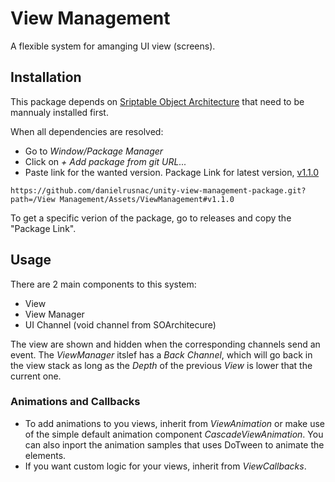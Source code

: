 # View Management

A flexible system for amanging UI view (screens).

## Installation

This package depends on [Sriptable Object Architecture](https://github.com/danielrusnac/unity-so-architecture-package) that need to be mannualy installed first.

When all dependencies are resolved:
- Go to *Window/Package Manager*
- Click on *+ Add package from git URL...*
- Paste link for the wanted version.
Package Link for latest version, [v1.1.0](https://github.com/danielrusnac/unity-view-management-package/releases/tag/1.1.0)
```
https://github.com/danielrusnac/unity-view-management-package.git?path=/View Management/Assets/ViewManagement#v1.1.0
```

To get a specific verion of the package, go to releases and copy the "Package Link".

## Usage

There are 2 main components to this system:
  - View
  - View Manager
  - UI Channel (void channel from SOArchitecure)

The view are shown and hidden when the corresponding channels send an event. The *ViewManager* itslef has a *Back Channel*, which will go back in the view stack as long as the *Depth* of the previous *View* is lower that the current one.

### Animations and Callbacks

- To add animations to you views, inherit from *ViewAnimation* or make use of the simple default animation component *CascadeViewAnimation*. You can also inport the animation samples that uses DoTween to animate the elements.
- If you want custom logic for your views, inherit from *ViewCallbacks*.
